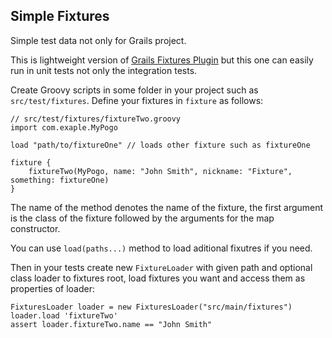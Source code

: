 Simple Fixtures
-------------------------------

Simple test data not only for Grails project.

This is lightweight version of [Grails Fixtures Plugin](http://grails.org/plugin/fixtures) but this one can easily run in unit tests not only the integration tests.

Create Groovy scripts in some folder in your project such as `src/test/fixtures`. Define your fixtures in `fixture` as follows:

```
// src/test/fixtures/fixtureTwo.groovy
import com.exaple.MyPogo

load "path/to/fixtureOne" // loads other fixture such as fixtureOne

fixture {
    fixtureTwo(MyPogo, name: "John Smith", nickname: "Fixture", something: fixtureOne)
}
```

The name of the method denotes the name of the fixture, the first argument is the class of the fixture followed by the arguments for the map constructor.

You can use `load(paths...)` method to load aditional fixutres if you need.

Then in your tests create new `FixtureLoader` with given path and optional class loader to fixtures root, load fixtures you want and access them as properties of loader:

```
FixturesLoader loader = new FixturesLoader("src/main/fixtures")
loader.load 'fixtureTwo'
assert loader.fixtureTwo.name == "John Smith"
```

